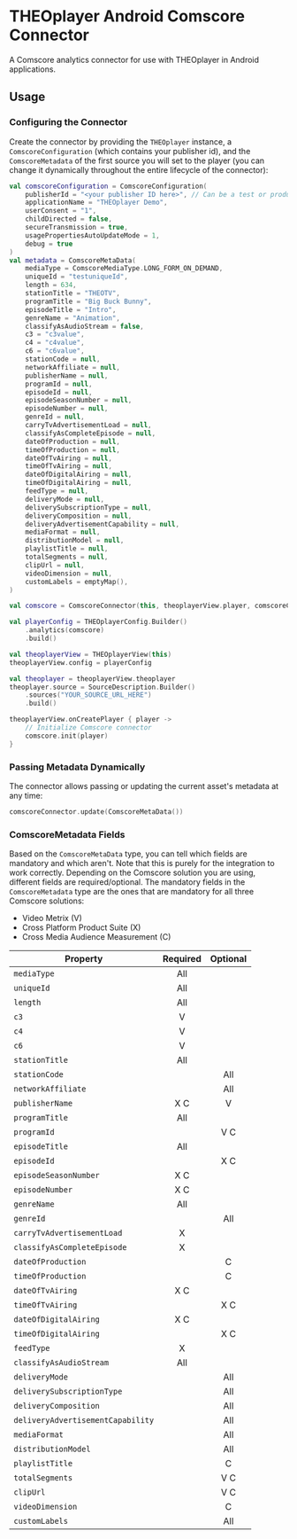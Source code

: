 # THEOplayer Android Comscore Connector

A Comscore analytics connector for use with THEOplayer in Android applications.

## Usage

### Configuring the Connector

Create the connector by providing the `THEOplayer` instance, a `ComscoreConfiguration` (which contains your publisher id), and the `ComscoreMetadata` of the first source you will set to the player (you can change it dynamically throughout the entire lifecycle of the connector):

```kotlin
val comscoreConfiguration = ComscoreConfiguration(
    publisherId = "<your publisher ID here>", // Can be a test or production key.
    applicationName = "THEOplayer Demo",
    userConsent = "1",
    childDirected = false,
    secureTransmission = true,
    usagePropertiesAutoUpdateMode = 1,
    debug = true
)
val metadata = ComscoreMetaData(
    mediaType = ComscoreMediaType.LONG_FORM_ON_DEMAND,
    uniqueId = "testuniqueId",
    length = 634,
    stationTitle = "THEOTV",
    programTitle = "Big Buck Bunny",
    episodeTitle = "Intro",
    genreName = "Animation",
    classifyAsAudioStream = false,
    c3 = "c3value",
    c4 = "c4value",
    c6 = "c6value",
    stationCode = null,
    networkAffiliate = null,
    publisherName = null,
    programId = null,
    episodeId = null,
    episodeSeasonNumber = null,
    episodeNumber = null,
    genreId = null,
    carryTvAdvertisementLoad = null,
    classifyAsCompleteEpisode = null,
    dateOfProduction = null,
    timeOfProduction = null,
    dateOfTvAiring = null,
    timeOfTvAiring = null,
    dateOfDigitalAiring = null,
    timeOfDigitalAiring = null,
    feedType = null,
    deliveryMode = null,
    deliverySubscriptionType = null,
    deliveryComposition = null,
    deliveryAdvertisementCapability = null,
    mediaFormat = null,
    distributionModel = null,
    playlistTitle = null,
    totalSegments = null,
    clipUrl = null,
    videoDimension = null,
    customLabels = emptyMap(),
)

val comscore = ComscoreConnector(this, theoplayerView.player, comscoreConfiguration, metadata)

val playerConfig = THEOplayerConfig.Builder()
    .analytics(comscore)
    .build()

val theoplayerView = THEOplayerView(this)
theoplayerView.config = playerConfig

val theoplayer = theoplayerView.theoplayer
theoplayer.source = SourceDescription.Builder()
    .sources("YOUR_SOURCE_URL_HERE")
    .build()

theoplayerView.onCreatePlayer { player ->
    // Initialize Comscore connector
    comscore.init(player)
}
```

### Passing Metadata Dynamically

The connector allows passing or updating the current asset's metadata at any time:

```kotlin
comscoreConnector.update(ComscoreMetaData())
```

### ComscoreMetadata Fields

Based on the `ComscoreMetaData` type, you can tell which fields are mandatory and which aren't. Note that this is purely for the integration to work correctly. Depending on the Comscore solution you are using, different fields are required/optional. The mandatory fields in the `ComscoreMetadata` type are the ones that are mandatory for all three Comscore solutions:

-   Video Metrix (V)
-   Cross Platform Product Suite (X)
-   Cross Media Audience Measurement (C)

| Property                           | Required | Optional |
| ---------------------------------- | :------: | :------: |
| `mediaType`                        |   All    |          |
| `uniqueId`                         |   All    |          |
| `length`                           |   All    |          |
| `c3`                               |    V     |          |
| `c4`                               |    V     |          |
| `c6`                               |    V     |          |
| `stationTitle`                     |   All    |          |
| `stationCode`                      |          |   All    |
| `networkAffiliate`                 |          |   All    |
| `publisherName`                    |   X C    |    V     |
| `programTitle`                     |   All    |          |
| `programId`                        |          |   V C    |
| `episodeTitle`                     |   All    |          |
| `episodeId`                        |          |   X C    |
| `episodeSeasonNumber`              |   X C    |          |
| `episodeNumber`                    |   X C    |          |
| `genreName`                        |   All    |          |
| `genreId`                          |          |   All    |
| `carryTvAdvertisementLoad`         |    X     |          |
| `classifyAsCompleteEpisode`        |    X     |          |
| `dateOfProduction`                 |          |    C     |
| `timeOfProduction`                 |          |    C     |
| `dateOfTvAiring`                   |   X C    |          |
| `timeOfTvAiring`                   |          |   X C    |
| `dateOfDigitalAiring`              |   X C    |          |
| `timeOfDigitalAiring`              |          |   X C    |
| `feedType`                         |    X     |          |
| `classifyAsAudioStream`            |    All   |          |
| `deliveryMode`                     |          |   All    |
| `deliverySubscriptionType`         |          |   All    |
| `deliveryComposition`              |          |   All    |
| `deliveryAdvertisementCapability`  |          |   All    |
| `mediaFormat`                      |          |   All    |
| `distributionModel`                |          |   All    |
| `playlistTitle`                    |          |    C     |
| `totalSegments`                    |          |   V C    |
| `clipUrl`                          |          |   V C    |
| `videoDimension`                   |          |    C     |
| `customLabels`                     |          |   All    |